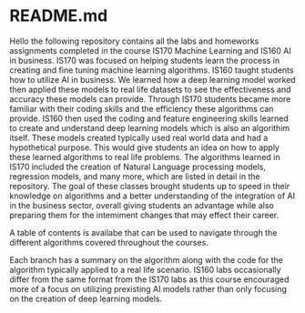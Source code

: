 # README.md

Hello the following repository contains all the labs and homeworks assignments completed in the course IS170 Machine Learning and IS160 AI in business. IS170 was focused on helping students learn the process in creating and fine tuning machine learning algorithms. IS160 taught students how to utilize AI in business. We learned how a deep learning model worked then applied these models to real life datasets to see the effectiveness and accuracy these models can provide. Through IS170 students became more familiar with their coding skills and the efficiency these algorithms can provide. IS160 then used the coding and feature engineering skills learned to create and understand deep learning models which is also an algorithim itself. These models created typically used real world data and had a hypothetical purpose. This would give students an idea on how to apply these learned algorithms to real life problems. The algorithms learned in IS170 included the creation of Natural Language processing models, regression models, and many more, which are listed in detail in the repository. The goal of these classes brought students up to speed in their knowledge on algorithms and a better understanding of the integration of AI in the business sector, overall giving students an advantage while also preparing them for the intemiment changes that may effect their career. 

A table of contents is availabe that can be used to navigate through the different algorithms covered throughout the courses.

Each branch has a summary on the algorithm along with the code for the algorithm typically applied to a real life scenario. IS160 labs occasionally differ from the same format from the IS170 labs as this course encouraged more of a focus on utilizing prexisting AI models rather than only focusing on the creation of deep learning models. 
